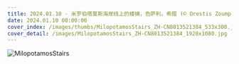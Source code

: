 ```yaml
---
title: 2024.01.10 - 米罗伯塔莫斯海岸线上的楼梯，色萨利，希腊 (© Orestis Zoumpos/Amazing Aerial Agency)
date: 2024.01.10 00:00:00
cover_index: /images/thumbs/MilopotamosStairs_ZH-CN8013521384_533x300.jpg
cover_detail: /images/MilopotamosStairs_ZH-CN8013521384_1920x1080.jpg
---
```


![MilopotamosStairs](/images/MilopotamosStairs_ZH-CN8013521384_1920x1080.jpg)
